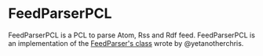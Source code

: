 # FeedParserPCL

FeedParserPCL is a PCL to parse Atom, Rss and Rdf feed. FeedParserPCL is an implementation of the [FeedParser's class](http://www.anotherchris.net/csharp/simplified-csharp-atom-and-rss-feed-parser/) wrote by @yetanotherchris.
